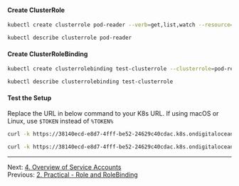
#### Create ClusterRole
```sh
kubectl create clusterrole pod-reader --verb=get,list,watch --resource=pods

kubectl describe clusterrole pod-reader
```
#### Create ClusterRoleBinding
```sh
kubectl create clusterrolebinding test-clusterrole --clusterrole=pod-reader --user=system:serviceaccount:default:test-sa

kubectl describe clusterrolebinding test-clusterrole
```
#### Test the Setup

Replace the URL in below command to your K8s URL. If using macOS or Linux, use `$TOKEN` instead of `%TOKEN%`

```sh
curl -k https://38140ecd-e8d7-4fff-be52-24629c40cdac.k8s.ondigitalocean.com/api/v1/namespaces/default/pods --header "Authorization: Bearer %TOKEN%"
```

```sh
curl -k https://38140ecd-e8d7-4fff-be52-24629c40cdac.k8s.ondigitalocean.com/api/v1/namespaces/kube-system/pods --header "Authorization: Bearer %TOKEN%"
```

---

Next: [4. Overview of Service Accounts](service-account.md) <br>
Previous: [2. Practical - Role and RoleBinding](role-rolebinding.md)
